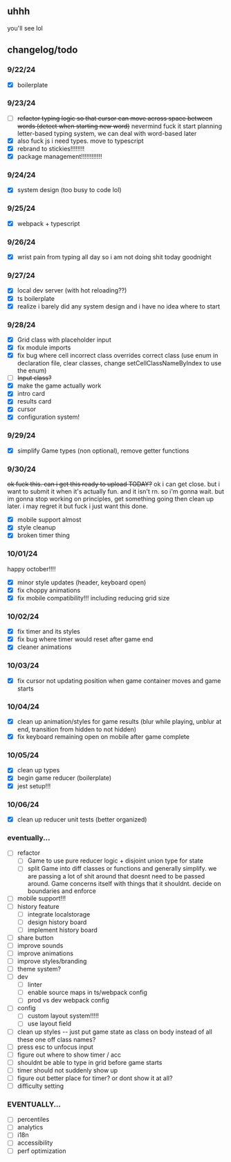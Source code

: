 ## uhhh

you'll see lol

## changelog/todo
### 9/22/24
- [x] boilerplate

### 9/23/24
- [ ] ~~refactor typing logic so that cursor can move across space between words (detect when starting new word)~~ nevermind fuck it start planning letter-based typing system, we can deal with word-based later
- [x] also fuck js i need types. move to typescript
- [x] rebrand to stickies!!!!!!!!
- [x] package management!!!!!!!!!!!!

### 9/24/24
- [x] system design (too busy to code lol)

### 9/25/24
- [x] webpack + typescript

### 9/26/24
- [x] wrist pain from typing all day so i am not doing shit today goodnight

### 9/27/24
- [x] local dev server (with hot reloading??)
- [x] ts boilerplate
- [x] realize i barely did any system design and i have no idea where to start

### 9/28/24
- [x] Grid class with placeholder input
- [x] fix module imports
- [x] fix bug where cell incorrect class overrides correct class (use enum in declaration file, clear classes, change setCellClassNameByIndex to use the enum)
- [ ] ~~Input class?~~
- [x] make the game actually work
- [x] intro card
- [x] results card
- [x] cursor
- [x] configuration system!

### 9/29/24
- [x] simplify Game types (non optional), remove getter functions

### 9/30/24
~~ok fuck this. can i get this ready to upload TODAY?~~
ok i can get close. but i want to submit it when it's actually fun. and it isn't rn.
so i'm gonna wait. but im gonna stop working on principles, get something going
then clean up later. i may regret it but fuck i just want this done.
- [x] mobile support almost
- [x] style cleanup
- [x] broken timer thing

### 10/01/24
happy october!!!!
- [x] minor style updates (header, keyboard open)
- [x] fix choppy animations
- [x] fix mobile compatibility!!! including reducing grid size

### 10/02/24
- [x] fix timer and its styles
- [x] fix bug where timer would reset after game end
- [x] cleaner animations

### 10/03/24
- [x] fix cursor not updating position when game container moves and game starts

### 10/04/24
- [x] clean up animation/styles for game results (blur while playing, unblur at end, transition from hidden to not hidden)
- [x] fix keyboard remaining open on mobile after game complete

### 10/05/24
- [x] clean up types
- [x] begin game reducer (boilerplate)
- [x] jest setup!!!

### 10/06/24
- [x] clean up reducer unit tests (better organized)

### eventually...
- [ ] refactor
  - [ ] Game to use pure reducer logic + disjoint union type for state
  - [ ] split Game into diff classes or functions and generally simplify. we are passing a lot of shit around that doesnt need to be passed around. Game concerns itself with things that it shouldnt. decide on boundaries and enforce
- [ ] mobile support!!!
- [ ] history feature
  - [ ] integrate localstorage
  - [ ] design history board
  - [ ] implement history board
- [ ] share button
- [ ] improve sounds
- [ ] improve animations
- [ ] improve styles/branding
- [ ] theme system?
- [ ] dev
  - [ ] linter
  - [ ] enable source maps in ts/webpack config
  - [ ] prod vs dev webpack config
- [ ] config
  - [ ] custom layout system!!!!!
  - [ ] use layout field
- [ ] clean up styles -- just put game state as class on body instead of all these one off class names?
- [ ] press esc to unfocus input
- [ ] figure out where to show timer / acc
- [ ] shouldnt be able to type in grid before game starts
- [ ] timer should not suddenly show up
- [ ] figure out better place for timer? or dont show it at all?
- [ ] difficulty setting

### EVENTUALLY...
- [ ] percentiles
- [ ] analytics
- [ ] i18n
- [ ] accessibility
- [ ] perf optimization